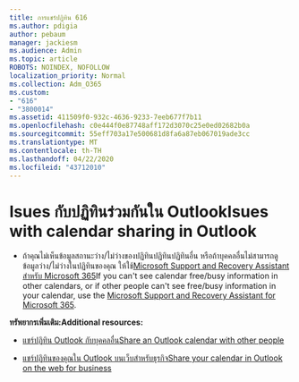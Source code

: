 ```yaml
---
title: การแชร์ปฏิทิน 616
ms.author: pdigia
author: pebaum
manager: jackiesm
ms.audience: Admin
ms.topic: article
ROBOTS: NOINDEX, NOFOLLOW
localization_priority: Normal
ms.collection: Adm_O365
ms.custom:
- "616"
- "3800014"
ms.assetid: 411509f0-932c-4636-9233-7eeb677f7b11
ms.openlocfilehash: c0e444f0e87748aff172d3070c25e0ed02682b0a
ms.sourcegitcommit: 55eff703a17e500681d8fa6a87eb067019ade3cc
ms.translationtype: MT
ms.contentlocale: th-TH
ms.lasthandoff: 04/22/2020
ms.locfileid: "43712010"
---
```

# <a name="isues-with-calendar-sharing-in-outlook"></a><span data-ttu-id="1ff40-102">Isues กับปฏิทินร่วมกันใน Outlook</span><span class="sxs-lookup"><span data-stu-id="1ff40-102">Isues with calendar sharing in Outlook</span></span>

- <span data-ttu-id="1ff40-103">ถ้าคุณไม่เห็นข้อมูลสถานะว่าง/ไม่ว่างของปฏิทินปฏิทินปฏิทินอื่น หรือถ้าบุคคลอื่นไม่สามารถดูข้อมูลว่าง/ไม่ว่างในปฏิทินของคุณ ให้ใช้[Microsoft Support and Recovery Assistant สําหรับ Microsoft 365](https://diagnostics.office.com/)</span><span class="sxs-lookup"><span data-stu-id="1ff40-103">If you can't see calendar free/busy information in other calendars, or if other people can't see free/busy information in your calendar, use the [Microsoft Support and Recovery Assistant for Microsoft 365](https://diagnostics.office.com/).</span></span>

<span data-ttu-id="1ff40-104">**ทรัพยากรเพิ่มเติม:**</span><span class="sxs-lookup"><span data-stu-id="1ff40-104">**Additional resources:**</span></span>

- [<span data-ttu-id="1ff40-105">แชร์ปฏิทิน Outlook กับบุคคลอื่น</span><span class="sxs-lookup"><span data-stu-id="1ff40-105">Share an Outlook calendar with other people</span></span>](https://support.office.com/article/353ed2c1-3ec5-449d-8c73-6931a0adab88)

- [<span data-ttu-id="1ff40-106">แชร์ปฏิทินของคุณใน Outlook บนเว็บสําหรับธุรกิจ</span><span class="sxs-lookup"><span data-stu-id="1ff40-106">Share your calendar in Outlook on the web for business</span></span>](https://support.office.com/article/7ecef8ae-139c-40d9-bae2-a23977ee58d5)
